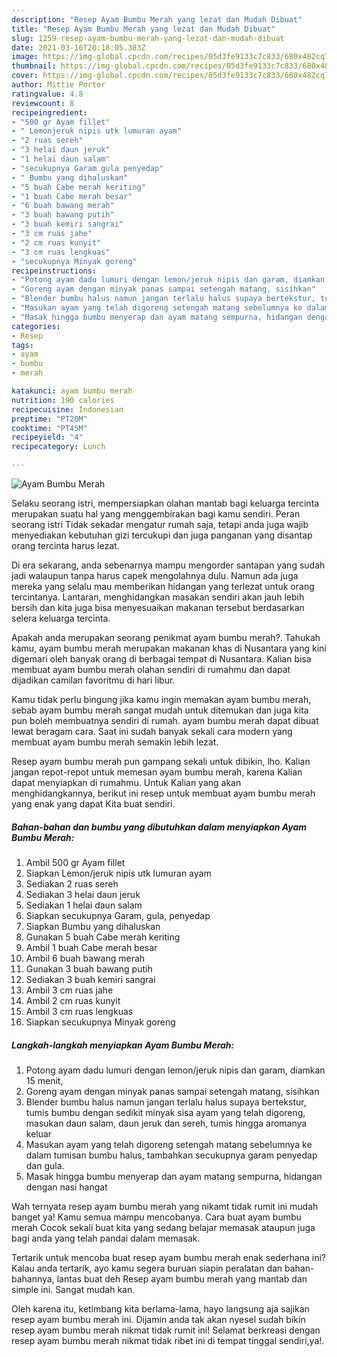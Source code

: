 ```yaml
---
description: "Resep Ayam Bumbu Merah yang lezat dan Mudah Dibuat"
title: "Resep Ayam Bumbu Merah yang lezat dan Mudah Dibuat"
slug: 1259-resep-ayam-bumbu-merah-yang-lezat-dan-mudah-dibuat
date: 2021-03-16T20:18:05.383Z
image: https://img-global.cpcdn.com/recipes/05d3fe9133c7c833/680x482cq70/ayam-bumbu-merah-foto-resep-utama.jpg
thumbnail: https://img-global.cpcdn.com/recipes/05d3fe9133c7c833/680x482cq70/ayam-bumbu-merah-foto-resep-utama.jpg
cover: https://img-global.cpcdn.com/recipes/05d3fe9133c7c833/680x482cq70/ayam-bumbu-merah-foto-resep-utama.jpg
author: Mittie Porter
ratingvalue: 4.8
reviewcount: 8
recipeingredient:
- "500 gr Ayam fillet"
- " Lemonjeruk nipis utk lumuran ayam"
- "2 ruas sereh"
- "3 helai daun jeruk"
- "1 helai daun salam"
- "secukupnya Garam gula penyedap"
- " Bumbu yang dihaluskan"
- "5 buah Cabe merah keriting"
- "1 buah Cabe merah besar"
- "6 buah bawang merah"
- "3 buah bawang putih"
- "3 buah kemiri sangrai"
- "3 cm ruas jahe"
- "2 cm ruas kunyit"
- "3 cm ruas lengkuas"
- "secukupnya Minyak goreng"
recipeinstructions:
- "Potong ayam dadu lumuri dengan lemon/jeruk nipis dan garam, diamkan 15 menit,"
- "Goreng ayam dengan minyak panas sampai setengah matang, sisihkan"
- "Blender bumbu halus namun jangan terlalu halus supaya bertekstur, tumis bumbu dengan sedikit minyak sisa ayam yang telah digoreng, masukan daun salam, daun jeruk dan sereh, tumis hingga aromanya keluar"
- "Masukan ayam yang telah digoreng setengah matang sebelumnya ke dalam tumisan bumbu halus, tambahkan secukupnya garam penyedap dan gula."
- "Masak hingga bumbu menyerap dan ayam matang sempurna, hidangan dengan nasi hangat"
categories:
- Resep
tags:
- ayam
- bumbu
- merah

katakunci: ayam bumbu merah 
nutrition: 190 calories
recipecuisine: Indonesian
preptime: "PT20M"
cooktime: "PT45M"
recipeyield: "4"
recipecategory: Lunch

---
```



![Ayam Bumbu Merah](https://img-global.cpcdn.com/recipes/05d3fe9133c7c833/680x482cq70/ayam-bumbu-merah-foto-resep-utama.jpg)

Selaku seorang istri, mempersiapkan olahan mantab bagi keluarga tercinta merupakan suatu hal yang menggembirakan bagi kamu sendiri. Peran seorang istri Tidak sekadar mengatur rumah saja, tetapi anda juga wajib menyediakan kebutuhan gizi tercukupi dan juga panganan yang disantap orang tercinta harus lezat.

Di era  sekarang, anda sebenarnya mampu mengorder santapan yang sudah jadi walaupun tanpa harus capek mengolahnya dulu. Namun ada juga mereka yang selalu mau memberikan hidangan yang terlezat untuk orang tercintanya. Lantaran, menghidangkan masakan sendiri akan jauh lebih bersih dan kita juga bisa menyesuaikan makanan tersebut berdasarkan selera keluarga tercinta. 



Apakah anda merupakan seorang penikmat ayam bumbu merah?. Tahukah kamu, ayam bumbu merah merupakan makanan khas di Nusantara yang kini digemari oleh banyak orang di berbagai tempat di Nusantara. Kalian bisa membuat ayam bumbu merah olahan sendiri di rumahmu dan dapat dijadikan camilan favoritmu di hari libur.

Kamu tidak perlu bingung jika kamu ingin memakan ayam bumbu merah, sebab ayam bumbu merah sangat mudah untuk ditemukan dan juga kita pun boleh membuatnya sendiri di rumah. ayam bumbu merah dapat dibuat lewat beragam cara. Saat ini sudah banyak sekali cara modern yang membuat ayam bumbu merah semakin lebih lezat.

Resep ayam bumbu merah pun gampang sekali untuk dibikin, lho. Kalian jangan repot-repot untuk memesan ayam bumbu merah, karena Kalian dapat menyiapkan di rumahmu. Untuk Kalian yang akan menghidangkannya, berikut ini resep untuk membuat ayam bumbu merah yang enak yang dapat Kita buat sendiri.

<!--inarticleads1-->

##### Bahan-bahan dan bumbu yang dibutuhkan dalam menyiapkan Ayam Bumbu Merah:

1. Ambil 500 gr Ayam fillet
1. Siapkan  Lemon/jeruk nipis utk lumuran ayam
1. Sediakan 2 ruas sereh
1. Sediakan 3 helai daun jeruk
1. Sediakan 1 helai daun salam
1. Siapkan secukupnya Garam, gula, penyedap
1. Siapkan  Bumbu yang dihaluskan
1. Gunakan 5 buah Cabe merah keriting
1. Ambil 1 buah Cabe merah besar
1. Ambil 6 buah bawang merah
1. Gunakan 3 buah bawang putih
1. Sediakan 3 buah kemiri sangrai
1. Ambil 3 cm ruas jahe
1. Ambil 2 cm ruas kunyit
1. Ambil 3 cm ruas lengkuas
1. Siapkan secukupnya Minyak goreng




<!--inarticleads2-->

##### Langkah-langkah menyiapkan Ayam Bumbu Merah:

1. Potong ayam dadu lumuri dengan lemon/jeruk nipis dan garam, diamkan 15 menit,
1. Goreng ayam dengan minyak panas sampai setengah matang, sisihkan
1. Blender bumbu halus namun jangan terlalu halus supaya bertekstur, tumis bumbu dengan sedikit minyak sisa ayam yang telah digoreng, masukan daun salam, daun jeruk dan sereh, tumis hingga aromanya keluar
1. Masukan ayam yang telah digoreng setengah matang sebelumnya ke dalam tumisan bumbu halus, tambahkan secukupnya garam penyedap dan gula.
1. Masak hingga bumbu menyerap dan ayam matang sempurna, hidangan dengan nasi hangat




Wah ternyata resep ayam bumbu merah yang nikamt tidak rumit ini mudah banget ya! Kamu semua mampu mencobanya. Cara buat ayam bumbu merah Cocok sekali buat kita yang sedang belajar memasak ataupun juga bagi anda yang telah pandai dalam memasak.

Tertarik untuk mencoba buat resep ayam bumbu merah enak sederhana ini? Kalau anda tertarik, ayo kamu segera buruan siapin peralatan dan bahan-bahannya, lantas buat deh Resep ayam bumbu merah yang mantab dan simple ini. Sangat mudah kan. 

Oleh karena itu, ketimbang kita berlama-lama, hayo langsung aja sajikan resep ayam bumbu merah ini. Dijamin anda tak akan nyesel sudah bikin resep ayam bumbu merah nikmat tidak rumit ini! Selamat berkreasi dengan resep ayam bumbu merah nikmat tidak ribet ini di tempat tinggal sendiri,ya!.

